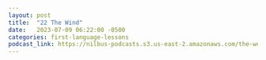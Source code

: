 ```yaml
---
layout: post
title:  "22 The Wind"
date:   2023-07-09 06:22:00 -0500
categories: first-language-lessons
podcast_link: https://nilbus-podcasts.s3.us-east-2.amazonaws.com/the-well-trained-mind/First%20Language%20Lessons/22%20The%20Wind.mp3
---
```

